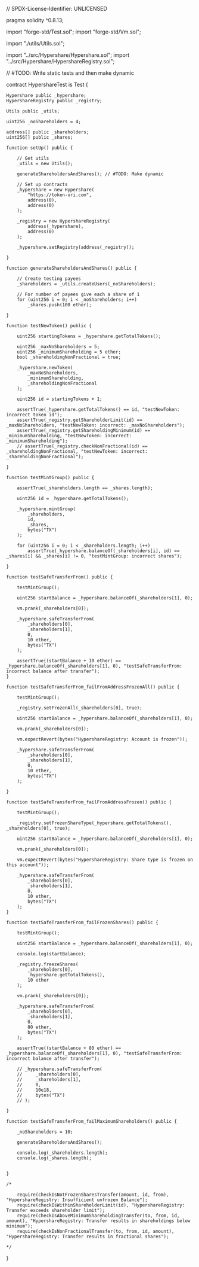 // SPDX-License-Identifier: UNLICENSED

pragma solidity ^0.8.13;

import "forge-std/Test.sol";
import "forge-std/Vm.sol";

import "./utils/Utils.sol";

import "../src/Hypershare/Hypershare.sol";
import "../src/Hypershare/HypershareRegistry.sol";

// #TODO: Write static tests and then make dynamic

contract HypershareTest is Test {
    
    Hypershare public _hypershare;
    HypershareRegistry public _registry;
    
    Utils public _utils;
    
    uint256 _noShareholders = 4;
    
    address[] public _shareholders;
    uint256[] public _shares;

    function setUp() public {

        // Get utils
        _utils = new Utils();

        generateShareholdersAndShares(); // #TODO: Make dynamic

        // Set up contracts
        _hypershare = new Hypershare(
            "https://token-uri.com",
            address(0),
            address(0)
        ); 

        _registry = new HypershareRegistry(
            address(_hypershare),
            address(0)
        );

	    _hypershare.setRegistry(address(_registry));

    }

    function generateShareholdersAndShares() public {

        // Create testing payees
        _shareholders = _utils.createUsers(_noShareholders);

        // For number of payees give each a share of 1
        for (uint256 i = 0; i < _noShareholders; i++)
            _shares.push(100 ether);

    }

    function testNewToken() public {
        
        uint256 startingTokens = _hypershare.getTotalTokens();

        uint256 _maxNoShareholders = 5;
        uint256 _minimumShareholding = 5 ether;
        bool _shareholdingNonFractional = true;
        
        _hypershare.newToken(
            _maxNoShareholders,
		    _minimumShareholding,
            _shareholdingNonFractional
	    );

        uint256 id = startingTokens + 1;

        assertTrue(_hypershare.getTotalTokens() == id, "testNewToken: incorrect token id");
        assertTrue(_registry.getShareholderLimit(id) == _maxNoShareholders, "testNewToken: incorrect: _maxNoShareholders");
        assertTrue(_registry.getShareholdingMinimum(id) == _minimumShareholding, "testNewToken: incorrect: _minimumShareholding");
        // assertTrue(_registry.checkNonFractional(id) == _shareholdingNonFractional, "testNewToken: incorrect: _shareholdingNonFractional");

    }
    
    function testMintGroup() public {

        assertTrue(_shareholders.length == _shares.length);

        uint256 id = _hypershare.getTotalTokens();
                
        _hypershare.mintGroup(
            _shareholders,
            id,
            _shares,
            bytes("TX")
        );

        for (uint256 i = 0; i < _shareholders.length; i++)
            assertTrue(_hypershare.balanceOf(_shareholders[i], id) == _shares[i] && _shares[i] != 0, "testMintGroup: incorrect shares");

    }
    
    function testSafeTransferFrom() public {

        testMintGroup();

        uint256 startBalance = _hypershare.balanceOf(_shareholders[1], 0);

        vm.prank(_shareholders[0]);
        
        _hypershare.safeTransferFrom(
            _shareholders[0],
            _shareholders[1],
            0,
            10 ether,
            bytes("TX")
        );
        
        assertTrue((startBalance + 10 ether) == _hypershare.balanceOf(_shareholders[1], 0), "testSafeTransferFrom: incorrect balance after transfer");
    } 

    function testSafeTransferFrom_failFromAddressFrozenAll() public {

        testMintGroup();

        _registry.setFrozenAll(_shareholders[0], true);

        uint256 startBalance = _hypershare.balanceOf(_shareholders[1], 0);

        vm.prank(_shareholders[0]);
        
        vm.expectRevert(bytes("HypershareRegistry: Account is frozen"));

        _hypershare.safeTransferFrom(
            _shareholders[0],
            _shareholders[1],
            0,
            10 ether,
            bytes("TX")
        );

    } 

    function testSafeTransferFrom_failFromAddressFrozen() public {

        testMintGroup();

        _registry.setFrozenShareType(_hypershare.getTotalTokens(), _shareholders[0], true);

        uint256 startBalance = _hypershare.balanceOf(_shareholders[1], 0);

        vm.prank(_shareholders[0]);
        
        vm.expectRevert(bytes("HypershareRegistry: Share type is frozen on this account"));
        
        _hypershare.safeTransferFrom(
            _shareholders[0],
            _shareholders[1],
            0,
            10 ether,
            bytes("TX")
        );
    }

    function testSafeTransferFrom_failFrozenShares() public {
        
        testMintGroup();
        
        uint256 startBalance = _hypershare.balanceOf(_shareholders[1], 0);

        console.log(startBalance);
        
        _registry.freezeShares(
            _shareholders[0],
            _hypershare.getTotalTokens(),
            10 ether
        );

        vm.prank(_shareholders[0]);
        
        _hypershare.safeTransferFrom(
            _shareholders[0],
            _shareholders[1],
            0,
            80 ether,
            bytes("TX")
        );
        
        assertTrue((startBalance + 80 ether) == _hypershare.balanceOf(_shareholders[1], 0), "testSafeTransferFrom: incorrect balance after transfer");
        
        // _hypershare.safeTransferFrom(
        //     _shareholders[0],
        //     _shareholders[1],
        //     0,
        //     10e18,
        //     bytes("TX")
        // );

    }

    function testSafeTransferFrom_failMaximumShareholders() public {
        
        _noShareholders = 10;
        
        generateShareholdersAndShares();

        console.log(_shareholders.length);
        console.log(_shares.length);

        
    }

    /*
    
        require(checkIsNotFrozenSharesTransfer(amount, id, from), "HypershareRegistry: Insufficient unfrozen Balance");
        require(checkIsWithinShareholderLimit(id), "HypershareRegistry: Transfer exceeds shareholder limit");
        require(checkIsAboveMinimumShareholdingTransfer(to, from, id, amount), "HypershareRegistry: Transfer results in shareholdings below minimum");
        require(checkIsNonFractionalTransfer(to, from, id, amount), "HypershareRegistry: Transfer results in fractional shares");

    */
}